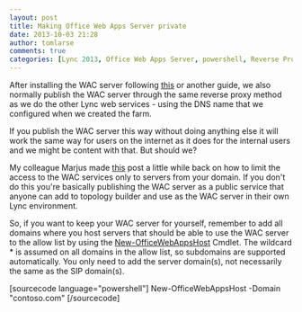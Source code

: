 ```yaml
---
layout: post
title: Making Office Web Apps Server private
date: 2013-10-03 21:28
author: tomlarse
comments: true
categories: [Lync 2013, Office Web Apps Server, powershell, Reverse Proxy, security, Unified Communications, WAC]
---
```

After installing the WAC server following <a href="http://ucdaily.net/2013/01/16/installing-the-office-web-apps-server-for-lync-server-2013/" title="this" target="_blank">this</a> or another guide, we also normally publish the WAC server through the same reverse proxy method as we do the other Lync web services - using the DNS name that we configured when we created the farm. 

If you publish the WAC server this way without doing anything else it will work the same way for users on the internet as it does for the internal users and we might be content with that. But should we? 

My colleague Marjus made <a href="http://marjuss.wordpress.com/2013/05/03/basic-security-better-than-no-security-limit-access-to-office-web-apps-server/" title="post" target="_blank">this</a> post a little while back on how to limit the access to the WAC services only to servers from your domain. If you don't do this you're basically publishing the WAC server as a public service that anyone can add to topology builder and use as the WAC server in their own Lync environment. 

So, if you want to keep your WAC server for yourself, remember to add all domains where you host servers that should be able to use the WAC server to the allow list by using the <a href="http://technet.microsoft.com/en-us/library/jj219459.aspx" title="New-OfficeWebAppsHost" target="_blank">New-OfficeWebAppsHost</a> Cmdlet. The wildcard * is assumed on all domains in the allow list, so subdomains are supported automatically. You only need to add the server domain(s), not necessarily the same as the SIP domain(s). 

[sourcecode language="powershell"]
New-OfficeWebAppsHost -Domain &quot;contoso.com&quot;
[/sourcecode]
